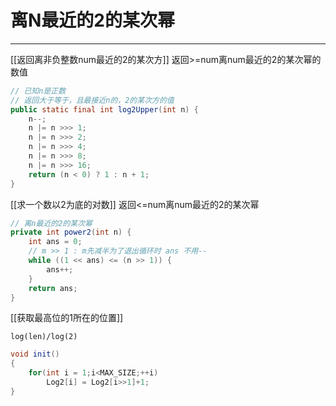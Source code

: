 # 离N最近的2的某次幂

---


[[返回离非负整数num最近的2的某次方]]
返回>=num离num最近的2的某次幂的数值
```java
// 已知n是正数
// 返回大于等于，且最接近n的，2的某次方的值
public static final int log2Upper(int n) {
    n--;
    n |= n >>> 1;
    n |= n >>> 2;
    n |= n >>> 4;
    n |= n >>> 8;
    n |= n >>> 16;
    return (n < 0) ? 1 : n + 1;
}
```

[[求一个数以2为底的对数]]
返回<=num离num最近的2的某次幂
```java
// 离n最近的2的某次幂  
private int power2(int n) {  
    int ans = 0;  
    // m >> 1 : m先减半为了退出循环时 ans 不用--  
    while ((1 << ans) <= (n >> 1)) {  
        ans++;  
    }  
    return ans;  
}
```


[[获取最高位的1所在的位置]]

`log(len)/log(2)`

```java
void init()
{
	for(int i = 1;i<MAX_SIZE;++i)
		Log2[i] = Log2[i>>1]+1;
}
```



